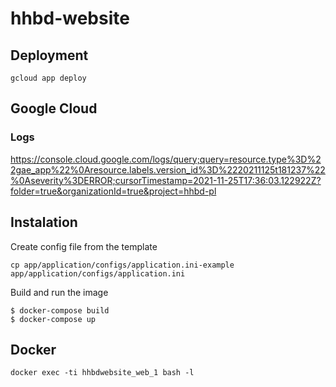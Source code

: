 # hhbd-website

## Deployment 

`gcloud app deploy`

## Google Cloud

### Logs

https://console.cloud.google.com/logs/query;query=resource.type%3D%22gae_app%22%0Aresource.labels.version_id%3D%2220211125t181237%22%0Aseverity%3DERROR;cursorTimestamp=2021-11-25T17:36:03.122922Z?folder=true&organizationId=true&project=hhbd-pl


## Instalation

Create config file from the template
```
cp app/application/configs/application.ini-example app/application/configs/application.ini
```

Build and run the image

```
$ docker-compose build
$ docker-compose up
```

## Docker

`docker exec -ti hhbdwebsite_web_1 bash -l`

